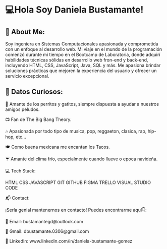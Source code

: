<h1>💻Hola Soy Daniela Bustamante! </h1>
<h2>💫 About Me:</h2>
<p>Soy ingeniera en Sistemas Computacionales apasionada y comprometida con un enfoque al desarrollo web. Mi viaje en el mundo de la programación comenzó durante mi tiempo en el Bootcamp de Laboratoria, donde adquirí habilidades técnicas sólidas en desarrollo web fron-end y back-end, incluyendo HTML, CSS, JavaScript, Java, SQL y  más. Me apasiona brindar soluciones prácticas que mejoren la experiencia del usuario y ofrecer un servicio excepcional.</p>

<h2>🌟 Datos Curiosos:</h2>

<p>🐾 Amante de los perritos y gatitos, siempre dispuesta a ayudar a nuestros amigos peludos.</p>
<p>📺 Fan de The Big Bang Theory.</p>
<p>🎶 Apasionada por todo tipo de musica, pop, reggaeton, clasica, rap, hip-hop, etc... </p>
<p>🍽️ Como buena mexicana me encantan los Tacos.</p>
<p>☔ Amante del clima frío, especialmente cuando llueve o epoca navideña.</p>
<p>💻 Tech Stack:</p>
HTML
CSS
JAVASCRIPT
GIT 
GITHUB
FIGMA 
TRELLO
VISUAL STUDIO CODE

<p>📬 Contact:</p>
<p>¡Sería genial mantenernos en contacto! Puedes encontrarme aquí👇:</p>

<p>📧 Email: bustamantegd@outlook.com</p>
<p>📧 Gmail: dbustamante.0306@gmail.com</p>

<p>🔗 LinkedIn: www.linkedin.com/in/daniela-bustamante-gomez</p>


